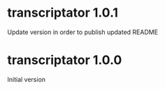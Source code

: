 # transcriptator 1.0.1

Update version in order to publish updated README

# transcriptator 1.0.0

Initial version
